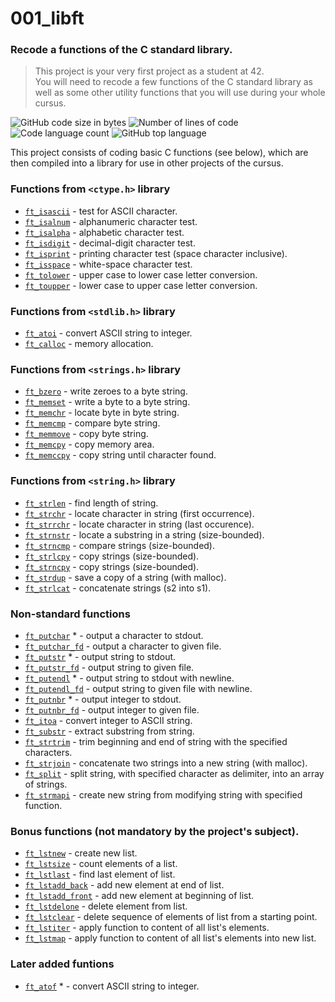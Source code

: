<h1>001_libft </h1>
<h3>Recode a functions of the C standard library.</h3>

<blockquote>This project is your very first project as a student at 42. <br>You will need to recode a few functions of the C standard library as well as some other utility functions that you will use during your whole cursus.</blockquote>

<p>
	<img alt="GitHub code size in bytes" src="https://img.shields.io/github/languages/code-size/sapogov1978/001_libft?color=blue" />
	<img alt="Number of lines of code" src="https://img.shields.io/tokei/lines/github/sapogov1978/001_libft?color=blue" />
	<img alt="Code language count" src="https://img.shields.io/github/languages/count/sapogov1978/001_libft?color=blue" />
	<img alt="GitHub top language" src="https://img.shields.io/github/languages/top/sapogov1978/001_libft?color=blue" />
</p>

This project consists of coding basic C functions (see below), which are then compiled into a library for use in other projects of the cursus.

### Functions from `<ctype.h>` library

* [`ft_isascii`](ft_isascii.c)	- test for ASCII character.
* [`ft_isalnum`](ft_isalnum.c)	- alphanumeric character test.
* [`ft_isalpha`](ft_isalpha.c)	- alphabetic character test.
* [`ft_isdigit`](ft_isdigit.c)	- decimal-digit character test.
* [`ft_isprint`](ft_isprint.c)	- printing character test (space character inclusive).
* [`ft_isspace`](ft_isspace.c) 	- white-space character test.
* [`ft_tolower`](ft_tolower.c)	- upper case to lower case letter conversion.
* [`ft_toupper`](ft_toupper.c)	- lower case to upper case letter conversion.

### Functions from `<stdlib.h>` library

* [`ft_atoi`](ft_atoi.c)	- convert ASCII string to integer.
* [`ft_calloc`](ft_calloc.c)	- memory allocation.

### Functions from `<strings.h>` library

* [`ft_bzero`](ft_bzero.c)	- write zeroes to a byte string.
* [`ft_memset`](ft_memset.c)	- write a byte to a byte string.
* [`ft_memchr`](ft_memchr.c)	- locate byte in byte string.
* [`ft_memcmp`](ft_memcmp.c)	- compare byte string.
* [`ft_memmove`](ft_memmove.c)	- copy byte string.
* [`ft_memcpy`](ft_memcpy.c)	- copy memory area.
* [`ft_memccpy`](ft_memccpy.c)	- copy string until character found.

### Functions from `<string.h>` library

* [`ft_strlen`](ft_strlen.c)		- find length of string.
* [`ft_strchr`](ft_strchr.c)		- locate character in string (first occurrence).
* [`ft_strrchr`](ft_strrchr.c)		- locate character in string (last occurence).
* [`ft_strnstr`](ft_strnstr.c)		- locate a substring in a string (size-bounded).
* [`ft_strncmp`](ft_strncmp.c)		- compare strings (size-bounded).
* [`ft_strlcpy`](ft_strlcpy.c)		- copy strings (size-bounded).
* [`ft_strncpy`](ft_strncpy.c)		- copy strings (size-bounded).
* [`ft_strdup`](ft_strdup.c)		- save a copy of a string (with malloc).
* [`ft_strlcat`](ft_strlcat.c) 		- concatenate strings (s2 into s1).

### Non-standard functions

* [`ft_putchar`](ft_putchar.c) *	- output a character to stdout.
* [`ft_putchar_fd`](ft_putchar_fd.c)	- output a character to given file.
* [`ft_putstr`](ft_putstr.c) *		- output string to stdout.
* [`ft_putstr_fd`](ft_putstr_fd.c)	- output string to given file.
* [`ft_putendl`](ft_putendl.c) *	- output string to stdout with newline.
* [`ft_putendl_fd`](ft_putendl_fd.c)	- output string to given file with newline.
* [`ft_putnbr`](ft_putnbr.c) *		- output integer to stdout.
* [`ft_putnbr_fd`](ft_putnbr_fd.c)	- output integer to given file.
* [`ft_itoa`](ft_itoa.c)		- convert integer to ASCII string.
* [`ft_substr`](ft_substr.c)		- extract substring from string.
* [`ft_strtrim`](ft_strtrim.c)		- trim beginning and end of string with the specified characters.
* [`ft_strjoin`](ft_strjoin.c)		- concatenate two strings into a new string (with malloc).
* [`ft_split`](ft_split.c)		- split string, with specified character as delimiter, into an array of strings.
* [`ft_strmapi`](ft_strmapi.c)		- create new string from modifying string with specified function.

### Bonus functions (not mandatory by the project's subject).

* [`ft_lstnew`](ft_lstnew.c)		- create new list.
* [`ft_lstsize`](ft_lstsize.c)		- count elements of a list.
* [`ft_lstlast`](ft_lstlast.c)		- find last element of list.
* [`ft_lstadd_back`](ft_lstadd_back.c)	- add new element at end of list.
* [`ft_lstadd_front`](ft_lstadd_front.c)	- add new element at beginning of list.
* [`ft_lstdelone`](ft_lstdelone.c)	- delete element from list.
* [`ft_lstclear`](ft_lstclear.c)	- delete sequence of elements of list from a starting point.
* [`ft_lstiter`](ft_lstiter.c)		- apply function to content of all list's elements.
* [`ft_lstmap`](ft_lstmap.c)		- apply function to content of all list's elements into new list.

### Later added funtions

* [`ft_atof`](001_libft/ft_atof.c) *		- convert ASCII string to integer.
